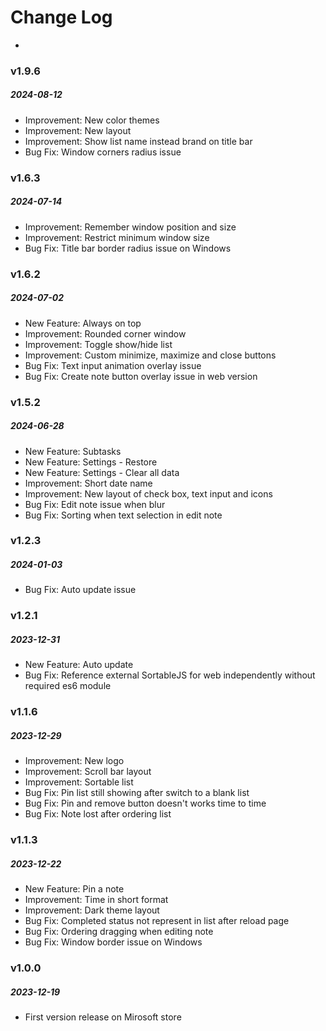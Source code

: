 # Change Log
-
### v1.9.6
##### 2024-08-12
- Improvement: New color themes
- Improvement: New layout
- Improvement: Show list name instead brand on title bar
- Bug Fix: Window corners radius issue

### v1.6.3
##### 2024-07-14
- Improvement: Remember window position and size
- Improvement: Restrict minimum window size
- Bug Fix: Title bar border radius issue on Windows

### v1.6.2
##### 2024-07-02
- New Feature: Always on top
- Improvement: Rounded corner window
- Improvement: Toggle show/hide list
- Improvement: Custom minimize, maximize and close buttons
- Bug Fix: Text input animation overlay issue
- Bug Fix: Create note button overlay issue in web version

### v1.5.2
##### 2024-06-28
- New Feature: Subtasks
- New Feature: Settings - Restore
- New Feature: Settings - Clear all data
- Improvement: Short date name
- Improvement: New layout of check box, text input and icons
- Bug Fix: Edit note issue when blur
- Bug Fix: Sorting when text selection in edit note

### v1.2.3
##### 2024-01-03
- Bug Fix: Auto update issue

### v1.2.1
##### 2023-12-31
- New Feature: Auto update
- Bug Fix: Reference external SortableJS for web independently without required es6 module

### v1.1.6
##### 2023-12-29
- Improvement: New logo
- Improvement: Scroll bar layout
- Improvement: Sortable list
- Bug Fix: Pin list still showing after switch to a blank list
- Bug Fix: Pin and remove button doesn't works time to time
- Bug Fix: Note lost after ordering list

### v1.1.3
##### 2023-12-22
- New Feature: Pin a note
- Improvement: Time in short format
- Improvement: Dark theme layout
- Bug Fix: Completed status not represent in list after reload page
- Bug Fix: Ordering dragging when editing note
- Bug Fix: Window border issue on Windows

### v1.0.0
##### 2023-12-19
- First version release on Mirosoft store
